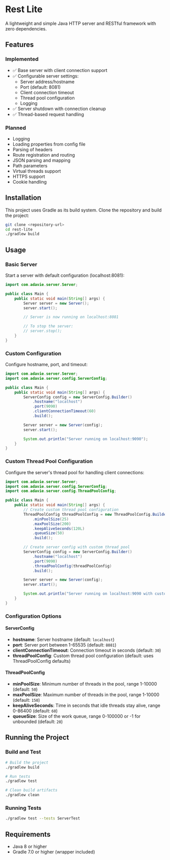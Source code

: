 # Rest Lite

A lightweight and simple Java HTTP server and RESTful framework with zero dependencies.

## Features

### Implemented
- ✅ Base server with client connection support
- ✅ Configurable server settings:
  - Server address/hostname
  - Port (default: 8081)
  - Client connection timeout
  - Thread pool configuration
  - Logging
- ✅ Server shutdown with connection cleanup
- ✅ Thread-based request handling

### Planned
- Logging
- Loading properties from config file
- Parsing of headers
- Route registration and routing
- JSON parsing and mapping
- Path parameters
- Virtual threads support
- HTTPS support
- Cookie handling

## Installation

This project uses Gradle as its build system. Clone the repository and build the project:

```bash
git clone <repository-url>
cd rest-lite
./gradlew build
```

## Usage

### Basic Server

Start a server with default configuration (localhost:8081):

```java
import com.adavie.server.Server;

public class Main {
    public static void main(String[] args) {
        Server server = new Server();
        server.start();

        // Server is now running on localhost:8081

        // To stop the server:
        // server.stop();
    }
}
```

### Custom Configuration

Configure hostname, port, and timeout:

```java
import com.adavie.server.Server;
import com.adavie.server.config.ServerConfig;

public class Main {
    public static void main(String[] args) {
        ServerConfig config = new ServerConfig.Builder()
            .hostname("localhost")
            .port(9090)
            .clientConnectionTimeout(60)
            .build();

        Server server = new Server(config);
        server.start();

        System.out.println("Server running on localhost:9090");
    }
}
```

### Custom Thread Pool Configuration

Configure the server's thread pool for handling client connections:

```java
import com.adavie.server.Server;
import com.adavie.server.config.ServerConfig;
import com.adavie.server.config.ThreadPoolConfig;

public class Main {
    public static void main(String[] args) {
        // Create custom thread pool configuration
        ThreadPoolConfig threadPoolConfig = new ThreadPoolConfig.Builder()
            .minPoolSize(25)
            .maxPoolSize(200)
            .keepAliveSeconds(120L)
            .queueSize(50)
            .build();

        // Create server config with custom thread pool
        ServerConfig config = new ServerConfig.Builder()
            .hostname("localhost")
            .port(9090)
            .threadPoolConfig(threadPoolConfig)
            .build();

        Server server = new Server(config);
        server.start();

        System.out.println("Server running on localhost:9090 with custom thread pool");
    }
}
```

### Configuration Options

#### ServerConfig
- **hostname**: Server hostname (default: `localhost`)
- **port**: Server port between 1-65535 (default: `8081`)
- **clientConnectionTimeout**: Connection timeout in seconds (default: `30`)
- **threadPoolConfig**: Custom thread pool configuration (default: uses ThreadPoolConfig defaults)

#### ThreadPoolConfig
- **minPoolSize**: Minimum number of threads in the pool, range 1-10000 (default: `50`)
- **maxPoolSize**: Maximum number of threads in the pool, range 1-10000 (default: `150`)
- **keepAliveSeconds**: Time in seconds that idle threads stay alive, range 0-86400 (default: `60`)
- **queueSize**: Size of the work queue, range 0-100000 or -1 for unbounded (default: `20`)

## Running the Project

### Build and Test

```bash
# Build the project
./gradlew build

# Run tests
./gradlew test

# Clean build artifacts
./gradlew clean
```

### Running Tests

```bash
./gradlew test --tests ServerTest
```

## Requirements

- Java 8 or higher
- Gradle 7.0 or higher (wrapper included)